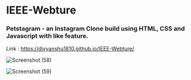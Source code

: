 # IEEE-Webture
### Petstagram - an Instagram Clone build using HTML, CSS and Javascript with like feature.
Link : https://divyanshu1810.github.io/IEEE-Webture/



![Screenshot (58)](https://user-images.githubusercontent.com/91051053/173217109-1c25d863-767d-4f26-a02f-03793af4a7eb.png)

![Screenshot (59)](https://user-images.githubusercontent.com/91051053/173217112-9b32eebd-8dff-4bfa-a9d4-43f26ed33b2d.png)
